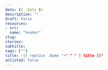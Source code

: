 ```yaml
---
date: {{ .Date }}
description: ""
draft: false
resources: 
- src: 
  name: "header"
slug:
stories:
subtitle: 
tags: [""]
title: "{{ replace .Name "-" " " | title }}"
unlisted: false
---
```

